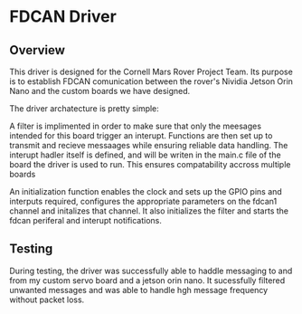 # FDCAN Driver #

## Overview ##
This driver is designed for the Cornell Mars Rover Project Team. Its purpose is to establish 
FDCAN comunication between the rover's Nividia Jetson Orin Nano and the custom boards we have 
designed. 

The driver archatecture is pretty simple: 

A filter is implimented in order to make sure that only the meesages intended for this board 
trigger an interupt. Functions are then set up to transmit and recieve messaages while ensuring
reliable data handling. The interupt hadler itself is defined, and will be writen in the main.c 
file of the board the driver is used to run. This ensures compatability accross multiple boards

An initialization function enables the clock and sets up the GPIO pins and interputs required,
configures the appropriate parameters on the fdcan1 channel and initalizes that channel. It also
initializes the filter and starts the fdcan periferal and interupt notifications.

## Testing ##

During testing, the driver was successfully able to haddle messaging to and from my custom servo 
board and a jetson orin nano. It sucessfully filtered unwanted messages and was able to handle 
hgh message frequency without packet loss.
